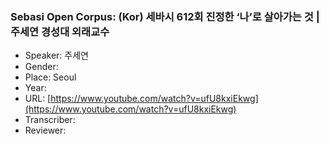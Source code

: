 ### Sebasi Open Corpus: (Kor) 세바시 612회 진정한 ‘나’로 살아가는 것 | 주세연 경성대 외래교수

- Speaker: 주세연
- Gender: 
- Place: Seoul
- Year: 
- URL: [https://www.youtube.com/watch?v=ufU8kxiEkwg](https://www.youtube.com/watch?v=ufU8kxiEkwg)
- Transcriber: 
- Reviewer: 


